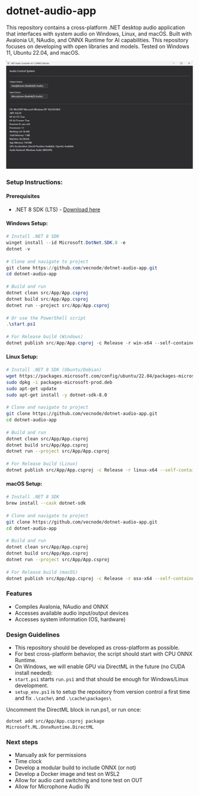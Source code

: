 # dotnet-audio-app

This repository contains a cross-platform .NET desktop audio application that interfaces with system audio on Windows, Linux, and macOS. Built with Avalonia UI, NAudio, and ONNX Runtime for AI capabilities. This repository focuses on developing with open libraries and models. Tested on Windows 11, Ubuntu 22.04, and macOS.

![.NET Audio Controller Interface](./media/20250911.png)

### Setup Instructions:

#### Prerequisites
- .NET 8 SDK (LTS) - [Download here](https://dotnet.microsoft.com/download)

#### Windows Setup:
```powershell
# Install .NET 8 SDK
winget install --id Microsoft.DotNet.SDK.8 -e
dotnet -v

# Clone and navigate to project
git clone https://github.com/vecnode/dotnet-audio-app.git
cd dotnet-audio-app

# Build and run
dotnet clean src/App/App.csproj  
dotnet build src/App/App.csproj  
dotnet run --project src/App/App.csproj  

# Or use the PowerShell script
.\start.ps1 

# For Release build (Windows)
dotnet publish src/App/App.csproj -c Release -r win-x64 --self-contained true   
```

#### Linux Setup:
```bash
# Install .NET 8 SDK (Ubuntu/Debian)
wget https://packages.microsoft.com/config/ubuntu/22.04/packages-microsoft-prod.deb -O packages-microsoft-prod.deb
sudo dpkg -i packages-microsoft-prod.deb
sudo apt-get update
sudo apt-get install -y dotnet-sdk-8.0

# Clone and navigate to project
git clone https://github.com/vecnode/dotnet-audio-app.git
cd dotnet-audio-app

# Build and run
dotnet clean src/App/App.csproj
dotnet build src/App/App.csproj
dotnet run --project src/App/App.csproj

# For Release build (Linux)
dotnet publish src/App/App.csproj -c Release -r linux-x64 --self-contained true
```

#### macOS Setup:
```bash
# Install .NET 8 SDK
brew install --cask dotnet-sdk

# Clone and navigate to project
git clone https://github.com/vecnode/dotnet-audio-app.git
cd dotnet-audio-app

# Build and run
dotnet clean src/App/App.csproj
dotnet build src/App/App.csproj
dotnet run --project src/App/App.csproj

# For Release build (macOS)
dotnet publish src/App/App.csproj -c Release -r osx-x64 --self-contained true
```  

### Features

- Compiles Avalonia, NAudio and ONNX
- Accesses available audio input/output devices
- Accesses system information (OS, hardware)


### Design Guidelines

- This repository should be developed as cross-platform as possible.
- For best cross-platform behavior, the script should start with CPU ONNX Runtime. 
- On Windows, we will enable GPU via DirectML in the future (no CUDA install needed):
- `start.ps1` starts `run.ps1` and that should be enough for Windows/Linux development.
- `setup_env.ps1` is to setup the repository from version control a first time and fix `.\cache\` and `.\cache\packages\`

Uncomment the DirectML block in run.ps1, or run once:  
  
```
dotnet add src/App/App.csproj package Microsoft.ML.OnnxRuntime.DirectML
```    

### Next steps

- Manually ask for permissions
- Time clock
- Develop a modular build to include ONNX (or not)
- Develop a Docker image and test on WSL2
- Allow for audio card switching and tone test on OUT
- Allow for Microphone Audio IN
